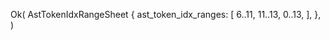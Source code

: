 Ok(
    AstTokenIdxRangeSheet {
        ast_token_idx_ranges: [
            6..11,
            11..13,
            0..13,
        ],
    },
)